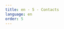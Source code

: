 ```yaml
---
title: en - 5 - Contacts
language: en
order: 5
---
```

<script src="https://maps.googleapis.com/maps/api/js"></script>
<script src="https://google-maps-utility-library-v3.googlecode.com/svn/trunk/markerwithlabel/src/markerwithlabel.js"></script>
<div id="map_canvas"></div>
<script>
var map;
var options = {
  placeId: "ChIJ68TmaaTCe0gRy70pZDzQ17U",
  latitude: 53.7153659,
  longitude: -1.8790866,
  title: "Dickies Tiles",
  address: "Aachen Way, Halifax HX1 3ND, United Kingdom"
}

function initialize() {
  var map = new google.maps.Map(document.getElementById("map_canvas"), {
    zoom: 15,
    center: {
      lat: options.latitude,
      lng: options.longitude
    }
  });

  var marker = new MarkerWithLabel({
    position: new google.maps.LatLng(options.latitude, options.longitude),
    map: map,
    title: options.title,
    labelContent: options.title,
    labelAnchor: new google.maps.Point(-13, 15),
    labelClass: "map-label",
    labelStyle: {
      border: 'none',
      textAlign: 'center',
      fontSize: '12px',
      width: 'auto',
      color: '#800000'
    }
  });

  marker.setPlace({
    placeId: options.placeId,
    location: {
      lat: options.latitude,
      lng: options.longitude
    }
  });

  var infowindow = new google.maps.InfoWindow({
    content: '<strong>' + options.title + '</strong><br />' + options.address
  });

  google.maps.event.addListener(marker, 'click', function() {
    infowindow.open(map, marker);
  });
}
google.maps.event.addDomListener(window, "load", initialize);
</script>

